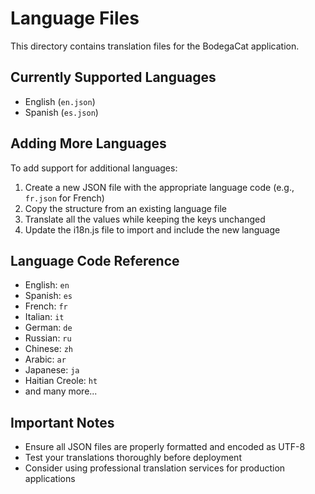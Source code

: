 # Language Files

This directory contains translation files for the BodegaCat application.

## Currently Supported Languages

- English (`en.json`)
- Spanish (`es.json`)

## Adding More Languages

To add support for additional languages:

1. Create a new JSON file with the appropriate language code (e.g., `fr.json` for French)
2. Copy the structure from an existing language file
3. Translate all the values while keeping the keys unchanged
4. Update the i18n.js file to import and include the new language

## Language Code Reference

- English: `en`
- Spanish: `es`
- French: `fr`
- Italian: `it`
- German: `de`
- Russian: `ru`
- Chinese: `zh`
- Arabic: `ar`
- Japanese: `ja`
- Haitian Creole: `ht`
- and many more...

## Important Notes

- Ensure all JSON files are properly formatted and encoded as UTF-8
- Test your translations thoroughly before deployment
- Consider using professional translation services for production applications
